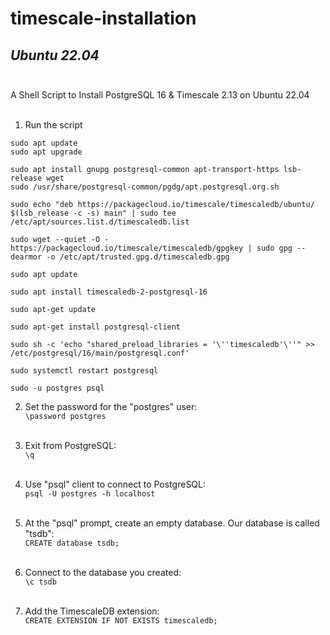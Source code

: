 # timescale-installation
## *Ubuntu 22.04*<br/><br/>
A Shell Script to Install PostgreSQL 16 & Timescale 2.13 on Ubuntu 22.04<br/><br/>
1) Run the script<br/>
```
sudo apt update
sudo apt upgrade

sudo apt install gnupg postgresql-common apt-transport-https lsb-release wget
sudo /usr/share/postgresql-common/pgdg/apt.postgresql.org.sh

sudo echo "deb https://packagecloud.io/timescale/timescaledb/ubuntu/ $(lsb_release -c -s) main" | sudo tee /etc/apt/sources.list.d/timescaledb.list

sudo wget --quiet -O - https://packagecloud.io/timescale/timescaledb/gpgkey | sudo gpg --dearmor -o /etc/apt/trusted.gpg.d/timescaledb.gpg

sudo apt update

sudo apt install timescaledb-2-postgresql-16

sudo apt-get update

sudo apt-get install postgresql-client

sudo sh -c 'echo "shared_preload_libraries = '\''timescaledb'\''" >> /etc/postgresql/16/main/postgresql.conf'

sudo systemctl restart postgresql

sudo -u postgres psql
```
2) Set the password for the "postgres" user:<br/>
`\password postgres`<br/><br/>

3) Exit from PostgreSQL:<br/>
`\q`<br/><br/>

4) Use "psql" client to connect to PostgreSQL:<br/>
`psql -U postgres -h localhost`<br/><br/>

5) At the "psql" prompt, create an empty database. Our database is called "tsdb":<br/>
`CREATE database tsdb;`<br/><br/>

6) Connect to the database you created:<br/>
`\c tsdb`<br/><br/>

7) Add the TimescaleDB extension:<br/>
`CREATE EXTENSION IF NOT EXISTS timescaledb;`<br/><br/>
